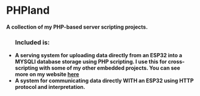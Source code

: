 # PHPland
<b>
A collection of my PHP-based server scripting projects.
<ul>
 <h3> Included is: </h3> 
<li>
A serving system for uploading data directly from an ESP32 into a MYSQLI database storage using PHP scripting. I use this for cross-scripting with some of my other embedded projects. You can see more on my website <a href="https://austinhutchen.github.io/austinscode/#/Projects" rel="noopenernoreferrer"> here </a>
</li>
 <li>
A system for communicating data directly WITH an ESP32 using HTTP protocol and interpretation.
</li>
</ul>

  
</ul>
</b>
